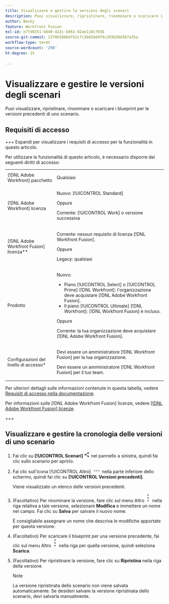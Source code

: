 ```yaml
---
title: Visualizzare e gestire le versioni degli scenari
description: Puoi visualizzare, ripristinare, rinominare o scaricare i blueprint per le versioni precedenti di uno scenario.
author: Becky
feature: Workfront Fusion
exl-id: e7fd0351-b840-422c-b861-82ae110c703b
source-git-commit: 2270b386bbf62cfc3b82bd4f9c293b36d3b7a35a
workflow-type: tm+mt
source-wordcount: '298'
ht-degree: 1%

---
```


# Visualizzare e gestire le versioni degli scenari

Puoi visualizzare, ripristinare, rinominare o scaricare i blueprint per le versioni precedenti di uno scenario.

## Requisiti di accesso

+++ Espandi per visualizzare i requisiti di accesso per la funzionalità in questo articolo.

Per utilizzare le funzionalità di questo articolo, è necessario disporre dei seguenti diritti di accesso:

<table style="table-layout:auto">
 <col> 
 <col> 
 <tbody> 
  <tr> 
   <td role="rowheader">[!DNL Adobe Workfront] pacchetto</td> 
   <td> <p>Qualsiasi</p> </td> 
  </tr> 
  <tr data-mc-conditions=""> 
   <td role="rowheader">[!DNL Adobe Workfront] licenza</td> 
   <td> <p>Nuovo: [!UICONTROL Standard]</p><p>Oppure</p><p>Corrente: [!UICONTROL Work] o versione successiva</p> </td> 
  </tr> 
  <tr> 
   <td role="rowheader">[!DNL Adobe Workfront Fusion] licenza**</td> 
   <td>
   <p>Corrente: nessun requisito di licenza [!DNL Workfront Fusion].</p>
   <p>Oppure</p>
   <p>Legacy: qualsiasi </p>
   </td> 
  </tr> 
  <tr> 
   <td role="rowheader">Prodotto</td> 
   <td>
   <p>Nuovo:</p> <ul><li>Piano [!UICONTROL Select] o [!UICONTROL Prime] [!DNL Workfront]: l'organizzazione deve acquistare [!DNL Adobe Workfront Fusion].</li><li>Il piano [!UICONTROL Ultimate] [!DNL Workfront]: [!DNL Workfront Fusion] è incluso.</li></ul>
   <p>Oppure</p>
   <p>Corrente: la tua organizzazione deve acquistare [!DNL Adobe Workfront Fusion].</p>
   </td> 
  </tr>
  <tr data-mc-conditions=""> 
   <td role="rowheader">Configurazioni del livello di accesso*</td> 
   <td> 
     <p>Devi essere un amministratore [!DNL Workfront Fusion] per la tua organizzazione.</p>
     <p>Devi essere un amministratore [!DNL Workfront Fusion] per il tuo team.</p>
   </td> 
  </tr> 
   </td> 
  </tr> 
 </tbody> 
</table>

Per ulteriori dettagli sulle informazioni contenute in questa tabella, vedere [Requisiti di accesso nella documentazione](/help/workfront-fusion/references/licenses-and-roles/access-level-requirements-in-documentation.md).

Per informazioni sulle [!DNL Adobe Workfront Fusion] licenze, vedere [[!DNL Adobe Workfront Fusion] licenze](/help/workfront-fusion/set-up-and-manage-workfront-fusion/licensing-operations-overview/license-automation-vs-integration.md).

+++

<!--procedure - open, optional add comment, optional restore version-->

## Visualizzare e gestire la cronologia delle versioni di uno scenario

1. Fai clic su **[!UICONTROL Scenari]** ![Icona Scenari](assets/scenarios-icon.png) nel pannello a sinistra, quindi fai clic sullo scenario per aprirlo.
1. Fai clic sull&#39;icona [!UICONTROL Altro] ![Icona Altro](assets/more-icon.png) nella parte inferiore dello schermo, quindi fai clic su **[!UICONTROL Versioni precedenti]**.

   Viene visualizzato un elenco delle versioni precedenti.
1. (Facoltativo) Per rinominare la versione, fare clic sul menu Altro ![Altro menu](assets/more-icon-vertical.png) nella riga relativa a tale versione, selezionare **Modifica** e immettere un nome nel campo. Fai clic su **Salva** per salvare il nuovo nome.

   È consigliabile assegnare un nome che descriva le modifiche apportate per questa versione.
1. (Facoltativo) Per scaricare il blueprint per una versione precedente, fai clic sul menu Altro ![Altro menu](assets/more-icon-vertical.png) nella riga per quella versione, quindi seleziona **Scarica**.
1. (Facoltativo) Per ripristinare la versione, fare clic su **Ripristina** nella riga della versione


   >[!NOTE]
   >
   >La versione ripristinata dello scenario non viene salvata automaticamente. Se desideri salvare la versione ripristinata dello scenario, devi salvarla manualmente.
